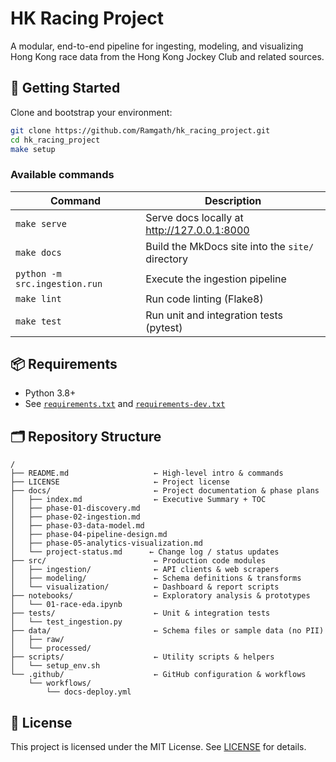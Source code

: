 # HK Racing Project

A modular, end-to-end pipeline for ingesting, modeling, and visualizing Hong Kong race data from the Hong Kong Jockey Club and related sources.

## 🚀 Getting Started

Clone and bootstrap your environment:

```bash
git clone https://github.com/Ramgath/hk_racing_project.git
cd hk_racing_project
make setup
```

### Available commands

| Command                       | Description                                      |
|-------------------------------|--------------------------------------------------|
| `make serve`                  | Serve docs locally at http://127.0.0.1:8000      |
| `make docs`                   | Build the MkDocs site into the `site/` directory |
| `python -m src.ingestion.run` | Execute the ingestion pipeline                   |
| `make lint`                   | Run code linting (Flake8)                        |
| `make test`                   | Run unit and integration tests (pytest)          |

## 📦 Requirements

- Python 3.8+
- See [`requirements.txt`](requirements.txt) and [`requirements-dev.txt`](requirements-dev.txt)

## 🗂️ Repository Structure

```
/
├── README.md                   ← High-level intro & commands
├── LICENSE                     ← Project license
├── docs/                       ← Project documentation & phase plans
│   ├── index.md                ← Executive Summary + TOC
│   ├── phase-01-discovery.md
│   ├── phase-02-ingestion.md
│   ├── phase-03-data-model.md
│   ├── phase-04-pipeline-design.md
│   ├── phase-05-analytics-visualization.md
│   └── project-status.md      ← Change log / status updates
├── src/                        ← Production code modules
│   ├── ingestion/              ← API clients & web scrapers
│   ├── modeling/               ← Schema definitions & transforms
│   └── visualization/          ← Dashboard & report scripts
├── notebooks/                  ← Exploratory analysis & prototypes
│   └── 01-race-eda.ipynb
├── tests/                      ← Unit & integration tests
│   └── test_ingestion.py
├── data/                       ← Schema files or sample data (no PII)
│   ├── raw/
│   └── processed/
├── scripts/                    ← Utility scripts & helpers
│   └── setup_env.sh
└── .github/                    ← GitHub configuration & workflows
    └── workflows/
        └── docs-deploy.yml
```

## 📜 License

This project is licensed under the MIT License. See [LICENSE](LICENSE) for details.
